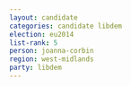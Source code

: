 ```yaml
---
layout: candidate
categories: candidate libdem
election: eu2014
list-rank: 5
person: joanna-corbin
region: west-midlands
party: libdem
---
```

